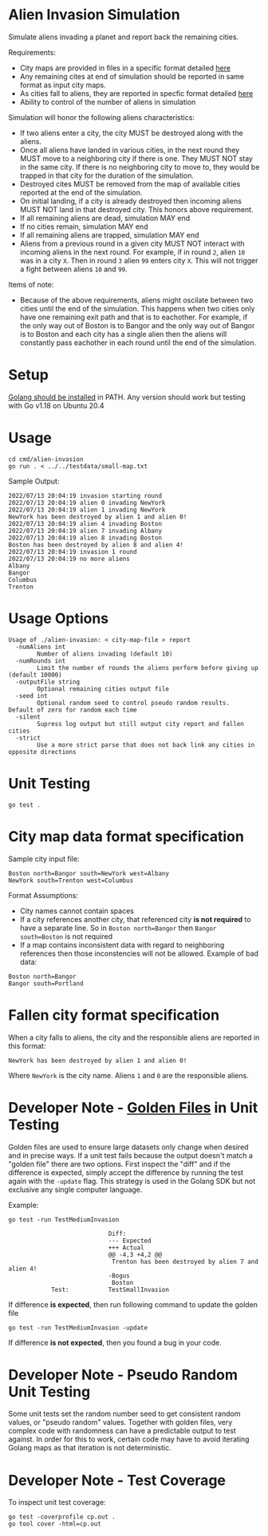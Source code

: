 # Alien Invasion Simulation

Simulate aliens invading a planet and report back the remaining cities.

Requirements:
* City maps are provided in files in a specific format detailed [here](#cityMapFormat)
* Any remaining cites at end of simulation should be reported in same format as input city maps.
* As cities fall to aliens, they are reported in specfic format detailed [here](#reportFallenCityFormat)
* Ability to control of the number of aliens in simulation

Simulation will honor the following aliens characteristics:

* If two aliens enter a city, the city MUST be destroyed along with the aliens.
* Once all aliens have landed in various cities, in the next round they MUST move to a neighboring city if there is one.  They MUST NOT stay in the same city. If there is no neighboring city to move to, they would be trapped in that city for the duration of the simulation.
* Destroyed cites MUST be removed from the map of available cities reported at the end of the simulation.
* On initial landing, if a city is already destroyed then incoming aliens MUST NOT land in that destroyed city.  This honors above requirement.
* If all remaining aliens are dead, simulation MAY end
* If no cities remain, simulation MAY end
* If all remaining aliens are trapped, simulation MAY end
* Aliens from a previous round in a given city MUST NOT interact with incoming aliens in the next round. For example, if in round `2`, alien `10` was in a city `X`.  Then in round `3` alien `99` enters city `X`.  This will not trigger a fight between aliens `10` and `99`.

Items of note:
* Because of the above requirements, aliens might oscilate between two cities until the end of the simulation. This happens when two cities only have one remaining exit path and that is to eachother. For example, if the only way out of Boston is to Bangor and the only way out of Bangor is to Boston and each city has a single alien then the aliens will constantly pass eachother in each round until the end of the simulation. 


# Setup

[Golang should be installed](https://go.dev/dl/) in PATH.  Any version should work but testing with Go v1.18 on Ubuntu 20.4

# Usage

```
cd cmd/alien-invasion
go run . < ../../testdata/small-map.txt
```

Sample Output:

```
2022/07/13 20:04:19 invasion starting round
2022/07/13 20:04:19 alien 0 invading NewYork
2022/07/13 20:04:19 alien 1 invading NewYork
NewYork has been destroyed by alien 1 and alien 0!
2022/07/13 20:04:19 alien 4 invading Boston
2022/07/13 20:04:19 alien 7 invading Albany
2022/07/13 20:04:19 alien 8 invading Boston
Boston has been destroyed by alien 8 and alien 4!
2022/07/13 20:04:19 invasion 1 round
2022/07/13 20:04:19 no more aliens
Albany
Bangor
Columbus
Trenton
```

# Usage Options

```
Usage of ./alien-invasion: < city-map-file > report
  -numAliens int
    	Number of aliens invading (default 10)
  -numRounds int
    	Limit the number of rounds the aliens perform before giving up (default 10000)
  -outputFile string
    	Optional remaining cities output file
  -seed int
    	Optional random seed to control pseudo random results.  Default of zero for random each time
  -silent
    	Supress log output but still output city report and fallen cities
  -strict
    	Use a more strict parse that does not back link any cities in opposite directions
```

# Unit Testing

```
go test .
```

# <a name="cityMapFormat"></a>City map data format specification

Sample city input file:
```
Boston north=Bangor south=NewYork west=Albany
NewYork south=Trenton west=Columbus
```

Format Assumptions:

* City names cannot contain spaces
* If a city references another city, that referenced city **is not required** to have a separate line.  So in `Boston north=Bangor` then `Bangor south=Boston` is not required
* If a map contains inconsistent data with regard to neighboring references then those inconstencies will not be allowed.
Example of bad data:

```
Boston north=Bangor
Bangor south=Portland
```
# <a name="reportFallenCityFormat"></a>Fallen city format specification    

When a city falls to aliens, the city and the responsible aliens are reported in this format:

```
NewYork has been destroyed by alien 1 and alien 0!
```

Where `NewYork` is the city name. Aliens `1` and `0` are the responsible aliens.

# Developer Note - [Golden Files](https://ieftimov.com/posts/testing-in-go-golden-files/) in Unit Testing

Golden files are used to ensure large datasets only change when desired and in precise ways. If a unit test fails because the output doesn't match a "golden file" there are two options.  First inspect the "diff" and if the difference is expected, simply accept the difference by running the test again with the `-update` flag.  This strategy is used in the Golang SDK but not exclusive any single computer language.

Example:
```
go test -run TestMediumInvasion

        	            	Diff:
        	            	--- Expected
        	            	+++ Actual
        	            	@@ -4,3 +4,2 @@
        	            	 Trenton has been destroyed by alien 7 and alien 4!
        	            	-Bogus
        	            	 Boston
        	Test:       	TestSmallInvasion
```

If difference **is expected**, then run following command to update the golden file

```
go test -run TestMediumInvasion -update
```

If difference **is not expected**, then you found a bug in your code.

# Developer Note - Pseudo Random Unit Testing

Some unit tests set the random number seed to get consistent random values, or "pseudo random" values.  Together with golden files, very complex code with randomness can have a predictable output to test against.  In order for this to work, certain code may have to avoid iterating Golang maps as that iteration is not deterministic.

# Developer Note - Test Coverage

To inspect unit test coverage:

```
go test -coverprofile cp.out .
go tool cover -html=cp.out
```